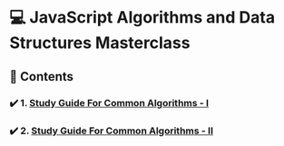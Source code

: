 # 💻 JavaScript Algorithms and Data Structures Masterclass

## 🚀 Contents

### ✔️ 1. [Study Guide For Common Algorithms - I](https://github.com/bvasilop/js-algorithms-and-data-structures-masterclass/blob/master/Algorithms/Study-Guide)

### ✔️ 2. [Study Guide For Common Algorithms - II](https://github.com/bvasilop/js-algorithms-and-data-structures-masterclass/blob/master/Algorithms/Study-Guide-2)
